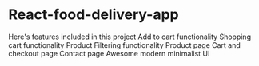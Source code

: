 # React-food-delivery-app
Here's features included in this project Add to cart functionality Shopping cart functionality Product Filtering functionality Product page Cart and checkout page Contact page Awesome modern minimalist UI
